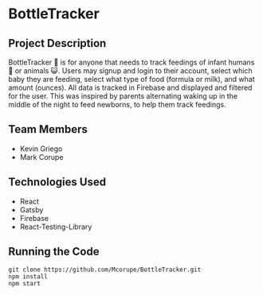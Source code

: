 #  **BottleTracker** 

## Project Description
BottleTracker :baby_bottle: is for anyone that needs to track feedings of infant humans :baby: or animals :smiley_cat:.
Users may signup and login to their account, select which baby they are feeding, select what type of food (formula or milk), and what amount (ounces).
All data is tracked in Firebase and displayed and filtered for the user. This was inspired by parents alternating waking up in the middle of the night to feed newborns, to help them track feedings.

## Team Members
* Kevin Griego
* Mark Corupe


## Technologies Used
* React
* Gatsby
* Firebase
* React-Testing-Library



## Running the Code
```
git clone https://github.com/Mcorupe/BottleTracker.git
npm install
npm start
```